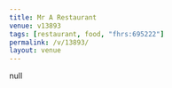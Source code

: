```yaml
---
title: Mr A Restaurant
venue: v13893
tags: [restaurant, food, "fhrs:695222"]
permalink: /v/13893/
layout: venue
---
```

null